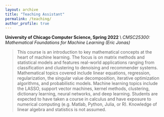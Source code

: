 ```yaml
---
layout: archive
title: "Teaching Assistant"
permalink: /teaching/
author_profile: true
---
```



**University of Chicago Computer Science, Spring 2022** \\
*CMSC25300: Mathematical Foundations for Machine Learning (Eric Jonas)*

> This course is an introduction to key mathematical concepts at the heart of machine learning. The focus is on matrix methods and statistical models and features real-world applications ranging from classification and clustering to denoising and recommender systems. Mathematical topics covered include linear equations, regression, regularization, the singular value decomposition, iterative optimization algorithms, and probabilistic models. Machine learning topics include the LASSO, support vector machines, kernel methods, clustering, dictionary learning, neural networks, and deep learning. Students are expected to have taken a course in calculus and have exposure to numerical computing (e.g. Matlab, Python, Julia, or R). Knowledge of linear algebra and statistics is not assumed.

